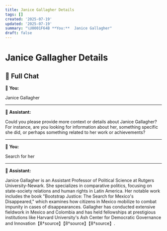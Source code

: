 ```yaml
---
title: Janice Gallagher Details
tags: []
created: '2025-07-19'
updated: '2025-07-19'
summary: "\U0001F64B **You:**  Janice Gallagher"
draft: false
---
```


# Janice Gallagher Details

## 🧠 Full Chat

🙋 **You:**

Janice Gallagher

---

🤖 **Assistant:**

Could you please provide more context or details about Janice Gallagher? For instance, are you looking for information about her, something specific she did, or perhaps something related to her work or achievements?

---

🙋 **You:**

Search for her

---

🤖 **Assistant:**

Janice Gallagher is an Assistant Professor of Political Science at Rutgers University-Newark. She specializes in comparative politics, focusing on state-society relations and human rights in Latin America. Her notable work includes the book "Bootstrap Justice: The Search for Mexico's Disappeared," which examines how citizens in Mexico mobilize to combat impunity in cases of disappearances. Gallagher has conducted extensive fieldwork in Mexico and Colombia and has held fellowships at prestigious institutions like Harvard University's Ash Center for Democratic Governance and Innovation【8†source】【8†source】【8†source】.
